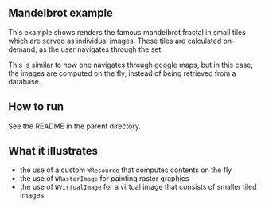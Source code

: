 Mandelbrot example
------------------

This example shows renders the famous mandelbrot fractal in small tiles
which are served as individual images. These tiles are calculated on-demand,
as the user navigates through the set.

This is similar to how one navigates through google maps, but in this
case, the images are computed on the fly, instead of being retrieved
from a database.

How to run
----------

See the README in the parent directory.

What it illustrates
-------------------

- the use of a custom `WResource` that computes contents on the fly
- the use of `WRasterImage` for painting raster graphics
- the use of `WVirtualImage` for a virtual image that consists of smaller
  tiled images
